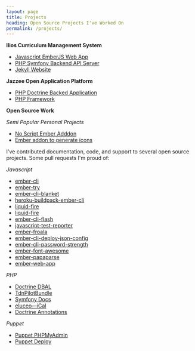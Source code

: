 ```yaml
---
layout: page
title: Projects
heading: Open Source Projects I've Worked On
permalink: /projects/
---
```


**Ilios Curriculum Management System**

- [Javascript EmberJS Web App](https://github.com/ilios/frontend)
- [PHP Symfony Backend API Server](https://github.com/ilios/ilios)
- [Jekyll Website](https://github.com/ilios/ilios.github.io)

**Jazzee Open Application Platform**

- [PHP Doctrine Backed Application](https://github.com/Jazzee/Jazzee)
- [PHP Framework](https://github.com/jazzee/foundation)


**Open Source Work**

*Semi Popular Personal Projects*

- [No Script Ember Adddon](https://github.com/jrjohnson/ember-noscript)
- [Ember addon to generate icons](https://github.com/jrjohnson/ember-cli-image-transformer)

I've contributed documentation, code, and support to several open source projects.  Some pull requests I'm proud of:

*Javascript*

- [ember-cli](https://github.com/ember-cli/ember-cli/pull/3703)
- [ember-try](https://github.com/kategengler/ember-try/pull/18)
- [ember-cli-blanket](https://github.com/sglanzer/ember-cli-blanket/pull/67)
- [heroku-buildpack-ember-cli](https://github.com/tonycoco/heroku-buildpack-ember-cli/pull/82)
- [liquid-fire](https://github.com/ef4/liquid-fire/pull/291)
- [liquid-fire](https://github.com/ef4/liquid-fire/pull/371)
- [ember-cli-flash](https://github.com/poteto/ember-cli-flash/pull/67)
- [javascript-test-reporter](https://github.com/codeclimate/javascript-test-reporter/pull/20)
- [ember-froala](https://github.com/froala/ember-froala/pull/3)
- [ember-cli-deploy-json-config](https://github.com/ember-cli-deploy/ember-cli-deploy-json-config/pull/35)
- [ember-cli-password-strength](https://github.com/elwayman02/ember-cli-password-strength/pull/69)
- [ember-font-awesome](https://github.com/martndemus/ember-font-awesome/pull/165)
- [ember-papaparse](https://github.com/suchitadoshi1987/ember-papaparse/pull/7)
- [ember-web-app](https://github.com/san650/ember-web-app/pull/74)

*PHP*

- [Doctrine DBAL](https://github.com/doctrine/dbal/pull/278)
- [TdnPilotBundle](https://github.com/TheDevNetwork/TdnPilotBundle/pull/4)
- [Symfony Docs](https://github.com/symfony/symfony-docs/pull/4218)
- [eluceo—iCal](https://github.com/markuspoerschke/iCal/pull/53)
- [Doctrine Annotations](https://github.com/doctrine/annotations/pull/162)

*Puppet*

- [Puppet PHPMyAdmin](https://github.com/justicel/puppet-phpmyadmin/pull/24)
- [Puppet Deploy](https://github.com/doctrine/dbal/pull/278)
